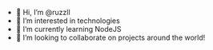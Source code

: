 - 👋 Hi, I’m @ruzzll
- 👀 I’m interested in technologies
- 🌱 I’m currently learning NodeJS
- 💞️ I’m looking to collaborate on projects around the world!
<!-- 📫 How to reach me ... -->

<!---
ruzzll/ruzzll is a ✨ special ✨ repository because its `README.md` (this file) appears on your GitHub profile.
You can click the Preview link to take a look at your changes.
--->
